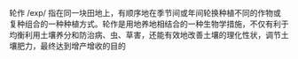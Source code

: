 轮作/exp/指在同一块田地上，有顺序地在季节间或年间轮换种植不同的作物或复种组合的一种种植方式。轮作是用地养地相结合的一种生物学措施，不仅有利于均衡利用土壤养分和防治病、虫、草害，还能有效地改善土壤的理化性状，调节土壤肥力，最终达到增产增收的目的